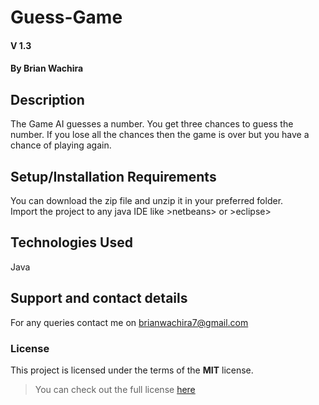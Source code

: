 # Guess-Game
####  V 1.3
#### By **Brian Wachira**
## Description
The Game AI guesses a number. You get three chances to guess the number. If you lose all the chances then the game is over but you have a chance of playing again.
## Setup/Installation Requirements
You can download the zip file and unzip it in your preferred folder.<br/>
Import the project to any java IDE like >netbeans> or >eclipse>
## Technologies Used
Java
## Support and contact details
For any queries contact me on brianwachira7@gmail.com
### License
This project is licensed under the terms of the **MIT** license.

>You can check out the full license [here](https://github.com/briananointed/Guess-Game/blob/master/LICENSE)
